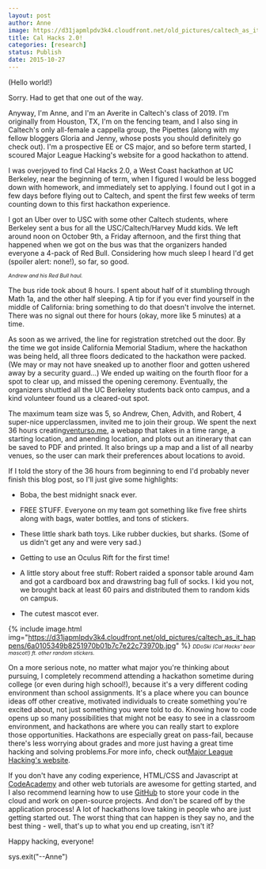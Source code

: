 ```yaml
---
layout: post
author: Anne
image: https://d31japmlpdv3k4.cloudfront.net/old_pictures/caltech_as_it_happens/6a0105349b8251970b01b8d16bf7cc970c.jpg
title: Cal Hacks 2.0! 
categories: [research]
status: Publish
date: 2015-10-27
---
```



(Hello world!)

Sorry. Had to get that one out of the way.

Anyway, I'm Anne, and I'm an Averite in Caltech's class of 2019. I'm originally from Houston, TX, I'm on the fencing team, and I also sing in Caltech's only all-female a cappella group, the Pipettes (along with my fellow bloggers Gloria and Jenny, whose posts you should definitely go check out). I'm a prospective EE or CS major, and so before term started, I scoured Major League Hacking's website for a good hackathon to attend.

I was overjoyed to find Cal Hacks 2.0, a West Coast hackathon at UC Berkeley, near the beginning of term, when I figured I would be less bogged down with homework, and immediately set to applying. I found out I got in a few days before flying out to Caltech, and spent the first few weeks of term counting down to this first hackathon experience.

I got an Uber over to USC with some other Caltech students, where Berkeley sent a bus for all the USC/Caltech/Harvey Mudd kids. We left around noon on October 9th, a Friday afternoon, and the first thing that happened when we got on the bus was that the organizers handed everyone a 4-pack of Red Bull. Considering how much sleep I heard I'd get (spoiler alert: none!), so far, so good.

<span style="font-size: 8pt;">*Andrew and his Red Bull haul.*

The bus ride took about 8 hours. I spent about half of it stumbling through Math 1a, and the other half sleeping. A tip for if you ever find yourself in the middle of California: bring something to do that doesn't involve the internet. There was no signal out there for hours (okay, more like 5 minutes) at a time.

As soon as we arrived, the line for registration stretched out the door. By the time we got inside California Memorial Stadium, where the hackathon was being held, all three floors dedicated to the hackathon were packed. (We may or may not have sneaked up to another floor and gotten ushered away by a security guard...) We ended up waiting on the fourth floor for a spot to clear up, and missed the opening ceremony. Eventually, the organizers shuttled all the UC Berkeley students back onto campus, and a kind volunteer found us a cleared-out spot.

The maximum team size was 5, so Andrew, Chen, Advith, and Robert, 4 super-nice upperclassmen, invited me to join their group. We spent the next 36 hours creating<a href="https://devpost.com/software/venturso-me" target="_self">venturso.me</a>, a webapp that takes in a time range, a starting location, and anending location, and plots out an itinerary that can be saved to PDF and printed. It also brings up a map and a list of all nearby venues, so the user can mark their preferences about locations to avoid.

If I told the story of the 36 hours from beginning to end I'd probably never finish this blog post, so I'll just give some highlights:

- Boba, the best midnight snack ever.

- FREE STUFF. Everyone on my team got something like five free shirts along with bags, water bottles, and tons of stickers.

- These little shark bath toys. Like rubber duckies, but sharks. (Some of us didn't get any and were very sad.)
- Getting to use an Oculus Rift for the first time!
- A little story about free stuff: Robert raided a sponsor table around 4am and got a cardboard box and drawstring bag full of socks. I kid you not, we brought back at least 60 pairs and distributed them to random kids on campus.

- The cutest mascot ever.


{% include image.html img="https://d31japmlpdv3k4.cloudfront.net/old_pictures/caltech_as_it_happens/6a0105349b8251970b01b7c7e22c73970b.jpg" %}
<span style="font-size: 8pt;">*DDoSki (Cal Hacks' bear mascot!) ft. other random stickers.*

On a more serious note, no matter what major you're thinking about pursuing, I completely recommend attending a hackathon sometime during college (or even during high school!), because it's a very different coding environment than school assignments. It's a place where you can bounce ideas off other creative, motivated individuals to create something you're excited about, not just something you were told to do. Knowing how to code opens up so many possibilities that might not be easy to see in a classroom environment, and hackathons are where you can really start to explore those opportunities. Hackathons are especially great on pass-fail, because there's less worrying about grades and more just having a great time hacking and solving problems.For more info, check out<a href="https://mlh.io/" target="_self">Major League Hacking's website</a>.

If you don't have any coding experience, HTML/CSS and Javascript at <a href="https://www.codecademy.com/" target="_self">CodeAcademy</a> and other web tutorials are awesome for getting started, and I also recommend learning how to use <a href="https://github.com/" target="_self">GitHub</a> to store your code in the cloud and work on open-source projects. And don't be scared off by the application process! A lot of hackathons love taking in people who are just getting started out. The worst thing that can happen is they say no, and the best thing - well, that's up to what you end up creating, isn't it?

Happy hacking, everyone!

sys.exit("--Anne")

